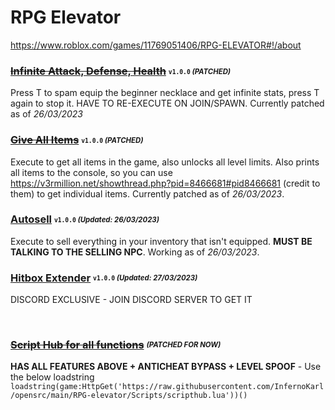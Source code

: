 # RPG Elevator
https://www.roblox.com/games/11769051406/RPG-ELEVATOR#!/about

### ~~[Infinite Attack, Defense, Health](/RPG-elevator/Scripts/inf-atk-def-health.lua)~~ <sub><sup>`v1.0.0` *(PATCHED)*</sup></sub>
Press T to spam equip the beginner necklace and get infinite stats, press T again to stop it. HAVE TO RE-EXECUTE ON JOIN/SPAWN. Currently patched as of *26/03/2023*

### ~~[Give All Items](/RPG-elevator/Scripts/allitems.lua)~~ <sub><sup>`v1.0.0` *(PATCHED)*</sup></sub>
Execute to get all items in the game, also unlocks all level limits. Also prints all items to the console, so you can use https://v3rmillion.net/showthread.php?pid=8466681#pid8466681 (credit to them) to get individual items. Currently patched as of *26/03/2023*.

### [Autosell](/RPG-elevator/Scripts/autosell.lua) <sub><sup>`v1.0.0` *(Updated: 26/03/2023)*</sup></sub>
Execute to sell everything in your inventory that isn't equipped. **MUST BE TALKING TO THE SELLING NPC**. Working as of *26/03/2023*.

### [Hitbox Extender](https://discord.gg/hNX8VxcjMF) <sub><sup>`v1.0.0` *(Updated: 27/03/2023)*</sup></sub>
DISCORD EXCLUSIVE - JOIN DISCORD SERVER TO GET IT

&nbsp;
&nbsp;
&nbsp;
&nbsp;

### ~~[Script Hub for all functions](/RPG-elevator/Scripts/scripthub.lua)~~ <sub><sup>*(PATCHED FOR NOW)*</sup></sub>
**HAS ALL FEATURES ABOVE + ANTICHEAT BYPASS + LEVEL SPOOF** - Use the below loadstring
``loadstring(game:HttpGet('https://raw.githubusercontent.com/InfernoKarl/opensrc/main/RPG-elevator/Scripts/scripthub.lua'))()``
